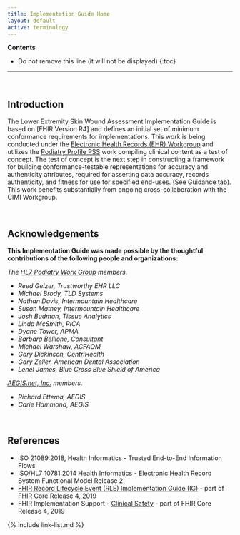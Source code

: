 ```yaml
---
title: Implementation Guide Home
layout: default
active: terminology
---
```


<!-- TOC  the css styling for this is \pages\assets\css\project.css under 'markdown-toc'-->
**Contents**

* Do not remove this line (it will not be displayed)
{:toc}

---

<!-- end TOC -->

<br />

## Introduction

The Lower Extremity Skin Wound Assessment Implementation Guide is based on [FHIR Version R4] and defines an initial set of  minimum conformance requirements for implementations. This work is being conducted under the [Electronic Health Records (EHR) Workgroup](https://confluence.hl7.org/display/EHR) and utilizes the [Podiatry Profile PSS](https://confluence.hl7.org/display/CIC/Skin+and+Wound+PSS) work compiling clinical content as a test of concept. The test of concept is the next step in constructing a framework for building conformance-testable representations for accuracy and authenticity attributes, required for asserting data accuracy, records authenticity, and fitness for use for specified end-uses. (See Guidance tab). This work benefits substantially from ongoing cross-collaboration with the CIMI Workgroup.  

<br />

## Acknowledgements

**This Implementation Guide was made possible by the thoughtful contributions of the following people and organizations:**

*The [HL7 Podiatry Work Group](https://confluence.hl7.org/display/EHR/Podiatry) members.*

- *Reed Gelzer, Trustworthy EHR LLC*
- *Michael Brody, TLD Systems*
- *Nathan Davis, Intermountain Healthcare*
- *Susan Matney, Intermountain Healthcare*
- *Josh Budman, Tissue Analytics*
- *Linda McSmith, PICA*
- *Dyane Tower, APMA*
- *Barbara Bellione, Consultant*
- *Michael Warshaw, ACFAOM*
- *Gary Dickinson, CentriHealth*
- *Gary Zeller, American Dental Association*
- *Lenel James, Blue Cross Blue Shield of America*

*[AEGIS.net, Inc.](http://www.aegis.net) members.*

- *Richard Ettema, AEGIS*
- *Carie Hammond, AEGIS*

<br />

## References

- ISO 21089:2018, Health Informatics - Trusted End-to-End Information Flows
- ISO/HL7 10781:2014 Health Informatics - Electronic Health Record System Functional Model Release 2
- [FHIR Record Lifecycle Event (RLE) Implementation Guide (IG)](http://hl7.org/fhir/R4/ehrsrle/ehrsrle.html) - part of FHIR Core Release 4, 2019
- FHIR Implementation Support - [Clinical Safety]({{site.data.fhir.path}}safety.html) - part of FHIR Core Release 4, 2019

{% include link-list.md %}
